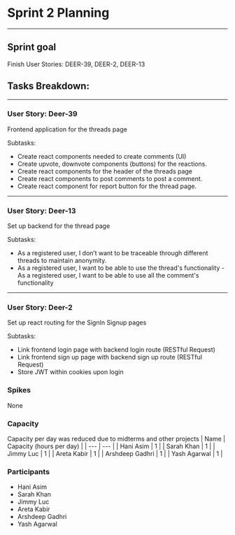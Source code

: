# Sprint 2 Planning
---

## Sprint goal
Finish User Stories: DEER-39, DEER-2, DEER-13

## Tasks Breakdown:
---

### User Story: Deer-39
Frontend application for the threads page

Subtasks:
- Create react components needed to create comments (UI)
- Create upvote, downvote components (buttons) for the reactions.
- Create react components for the header of the threads page
- Create react components to post comments to post a comment.
- Create react component for report button for the thread page.

---
### User Story: Deer-13

Set up backend for the thread page

Subtasks:
- As a registered user, I don’t want to be traceable through different threads to maintain anonymity.
- As a registered user, I want to be able to use the thread's functionality
-As a registered user, I want to be able to use all the comment's functionality

---
### User Story: Deer-2
 Set up react routing for the SignIn Signup pages
 
 Subtasks:
 - Link frontend login page with backend login route (RESTful Request)
 - Link frontend sign up page with backend sign up route (RESTful Request)
 - Store JWT within cookies upon login
 
### Spikes
None

### Capacity
Capacity per day was reduced due to midterms and other projects
| Name | Capacity (hours per day) |
| --- | --- |
| Hani Asim | 1 |
| Sarah Khan | 1 |
| Jimmy Luc | 1 |
| Areta Kabir | 1 |
| Arshdeep Gadhri | 1 |
| Yash Agarwal | 1 |

### Participants
- Hani Asim
- Sarah Khan
- Jimmy Luc
- Areta Kabir
- Arshdeep Gadhri
- Yash Agarwal

